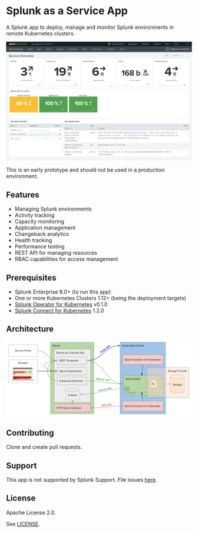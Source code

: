 # Splunk as a Service App

A Splunk app to deploy, manage and monitor Splunk environments in remote Kubernetes clusters.

![Service-Overview](docs/ServiceOverview.png)

This is an early prototype and should not be used in a production environment.

## Features

- Managing Splunk environments
- Activity tracking
- Capacity monitoring
- Application management
- Changeback analytics
- Health tracking
- Performance testing
- REST API for managing resources
- RBAC capabilities for access management

## Prerequisites

- Splunk Enterprise 8.0+ (to run this app)
- One or more Kubernetes Clusters 1.12+ (being the deployment targets)
- [Splunk Operator for Kubernetes](https://github.com/splunk/splunk-operator) v0.1.0
- [Splunk Connect for Kubernetes](https://github.com/splunk/splunk-connect-for-kubernetes) 1.2.0

## Architecture

![Architecture](docs/architecture.png)

## Contributing

Clone and create pull requests.

## Support

This app is not supported by Splunk Support. File issues [here](https://github.com/hovu96/splunk_as_a_service_app/issues/new).

## License

Apache License 2.0.

See [LICENSE](LICENSE).